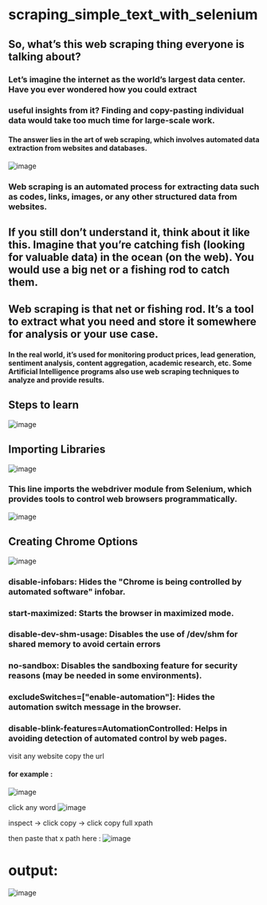 # scraping_simple_text_with_selenium

## So, what’s this web scraping thing everyone is talking about?

### Let’s imagine the internet as the world’s largest data center. Have you ever wondered how you could extract
### useful insights from it? Finding and copy-pasting individual data would take too much time for large-scale work.

#### The answer lies in the art of web scraping, which involves automated data extraction from websites and databases.
![image](https://github.com/user-attachments/assets/232a31c7-0f7c-4d9f-a7f4-b0658e9e968a)

### Web scraping is an automated process for extracting data such as codes, links, images, or any other structured data from websites.

## If you still don’t understand it, think about it like this. Imagine that you’re catching fish (looking for valuable data) in the ocean (on the web). You would use a big net or a fishing rod to catch them.

## Web scraping is that net or fishing rod. It’s a tool to extract what you need and store it somewhere for analysis or your use case.

#### In the real world, it’s used for monitoring product prices, lead generation, sentiment analysis, content aggregation, academic research, etc. Some Artificial Intelligence programs also use web scraping techniques to analyze and provide results.

## Steps to learn

![image](https://github.com/user-attachments/assets/0d638e60-ec1e-4599-bc85-5222628cbad6)


## Importing Libraries
![image](https://github.com/user-attachments/assets/945935f9-af88-4e09-835e-9dfe69d7b97e)

### This line imports the **webdriver** module from Selenium, which provides tools to control web browsers programmatically.

![image](https://github.com/user-attachments/assets/3032b36b-709b-410d-bf35-753e852778e5)

## Creating Chrome Options
![image](https://github.com/user-attachments/assets/fa56a4a0-59ba-41b7-81f6-7a1c4b2c37c7)

### disable-infobars: Hides the "Chrome is being controlled by automated software" infobar.

### start-maximized: Starts the browser in maximized mode.

### disable-dev-shm-usage: Disables the use of /dev/shm for shared memory to avoid certain errors

### no-sandbox: Disables the sandboxing feature for security reasons (may be needed in some environments).

### excludeSwitches=["enable-automation"]: Hides the automation switch message in the browser.

### disable-blink-features=AutomationControlled: Helps in avoiding detection of automated control by web pages.

visit any website copy the url

#### for example :
![image](https://github.com/user-attachments/assets/d10ff78a-e078-4d64-a2d1-c766e7320aa6)

click any word
![image](https://github.com/user-attachments/assets/cc11a6f1-2a59-4e30-b87c-aef19fac24ee)

inspect -> click copy -> click copy full xpath

then paste that x path here :
![image](https://github.com/user-attachments/assets/6607a09a-57f9-4a11-94ac-144f72f5347d)

# output:
![image](https://github.com/user-attachments/assets/0b586819-f875-43ee-8afd-bbc1719e75b9)








